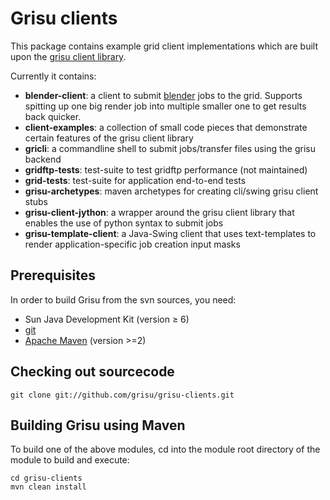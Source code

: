 Grisu clients
===========

This package contains example grid client implementations  which are built upon the [grisu client library](https://github.com/grisu/grisu/wiki/Grisu-client-library).

Currently it contains:

* **blender-client**: a client to submit [blender](http://blender.org) jobs to the grid. Supports spitting up one big render job into multiple smaller one to get results back quicker.
* **client-examples**: a collection of small code pieces that demonstrate certain features of the grisu client library
* **gricli**: a commandline shell to submit jobs/transfer files using the grisu backend
* **gridftp-tests**: test-suite to test gridftp performance (not maintained)
* **grid-tests**: test-suite for application end-to-end tests
* **grisu-archetypes**: maven archetypes for creating cli/swing grisu client stubs
* **grisu-client-jython**: a wrapper around the grisu client library that enables the use of python syntax to submit jobs
* **grisu-template-client**: a Java-Swing client that uses text-templates to render application-specific job creation input masks

Prerequisites
--------------------

In order to build Grisu from the svn sources, you need: 

- Sun Java Development Kit (version ≥ 6)
- [git](http://git-scm.com) 
- [Apache Maven](http://maven.apache.org) (version >=2)


Checking out sourcecode
-------------------------------------

`git clone git://github.com/grisu/grisu-clients.git`

Building Grisu using Maven
------------------------------------------

To build one of the above modules, cd into the module root directory of the module to build and execute: 

    cd grisu-clients
    mvn clean install

